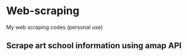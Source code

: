 # Web-scraping
My web scraping codes (personal use)

## Scrape art school information using amap API
